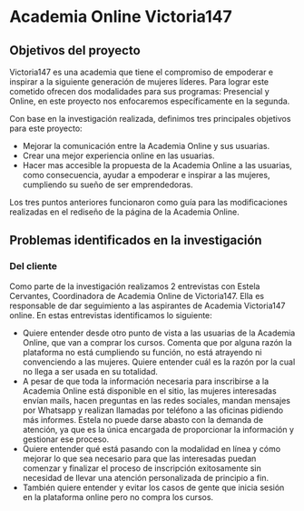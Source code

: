 # Academia Online Victoria147

## Objetivos del proyecto

Victoria147 es una academia que tiene el compromiso de empoderar e inspirar a la siguiente generación de mujeres líderes. Para lograr este cometido ofrecen dos modalidades para sus programas: Presencial y Online, en este proyecto nos enfocaremos específicamente en la segunda.

Con base en la investigación realizada, definimos tres principales objetivos para este proyecto: 

- Mejorar la comunicación entre la Academia Online y sus usuarias.
- Crear una mejor experiencia online en las usuarias.
- Hacer mas accesible la propuesta de la Academia Online a las usuarias, como consecuencia, ayudar a empoderar e inspirar a las mujeres, cumpliendo su sueño de ser emprendedoras.

Los tres puntos anteriores funcionaron como guía para las modificaciones realizadas en el rediseño de la página de la Academia Online. 

## Problemas identificados en la investigación

### Del cliente

Como parte de la investigación realizamos 2 entrevistas con Estela Cervantes, Coordinadora de Academia Online de Victoria147. Ella es responsable de dar seguimiento a las aspirantes de Academia Victoria147 online. 
En estas entrevistas identificamos lo siguiente:
- Quiere entender desde otro punto de vista a las usuarias de la Academia Online, que van a comprar los cursos. Comenta que por alguna razón la plataforma no está cumpliendo su función, no está atrayendo ni convenciendo a las mujeres. Quiere entender cuál es la razón por la cual no llega a ser usada en su totalidad.
- A pesar de que toda la información necesaria para inscribirse a la Academia Online está disponible en el sitio, las mujeres interesadas envían mails, hacen preguntas en las redes sociales, mandan mensajes por Whatsapp y realizan llamadas por teléfono a las oficinas pidiendo más informes. Estela no puede darse abasto con la demanda de atención, ya que es la única encargada de proporcionar la información y gestionar ese proceso.
- Quiere entender qué está pasando con la modalidad en línea y cómo mejorar lo que sea necesario para que las interesadas puedan comenzar y finalizar el proceso de inscripción exitosamente sin necesidad de llevar una atención personalizada de principio a fin.
- También quiere entender y evitar los casos de gente que inicia sesión en la plataforma online pero no compra los cursos.

### 
